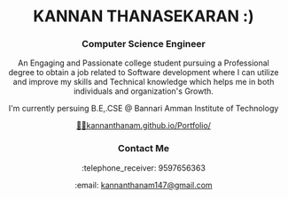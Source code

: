 <h1 align="center">KANNAN THANASEKARAN :)</h1>

### <p align="center">Computer Science Engineer</p>

<p align="center">An Engaging and Passionate college student pursuing a Professional degree to obtain a job related to Software development where I can utilize and improve my skills and Technical knowledge which helps me in both individuals and organization's Growth.</p>

<p align="center">I'm currently persuing B.E,.CSE @ Bannari Amman Institute of Technology</p>

<p align="center"><a href="https://kannanthanam.github.io/Portfolio/">👨‍💻kannanthanam.github.io/Portfolio/</a></p>

### <p align="center">Contact Me</p>
<p align="center">:telephone_receiver: 9597656363</p>
<p align="center">:email: <a href="mailto:kannanthanam147@gmail.com">kannanthanam147@gmail.com</a></p>

<!--
**KannanThanam/KannanThanam** is a ✨ _special_ ✨ repository because its `README.md` (this file) appears on your GitHub profile.

Here are some ideas to get you started:

- 🔭 I’m currently working on ...
- 🌱 I’m currently learning ...
- 👯 I’m looking to collaborate on ...
- 🤔 I’m looking for help with ...
- 💬 Ask me about ...

- 😄 Pronouns: ...
- ⚡ Fun fact: ...
-->
